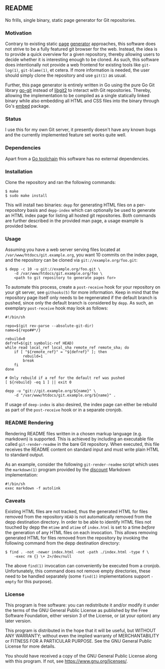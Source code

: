 ## README

No frills, single binary, static page generator for Git repositories.

### Motivation

Contrary to existing static [page][stagit website] [generator][depp website]
approaches, this software does not strive to be a fully featured git browser
for the web. Instead, the idea is to provide a quick overview for a given
repository, thereby allowing users to decide whether it is interesting enough
to be cloned. As such, this software does intentionally not provide a web
frontend for existing tools like `git-log(1)`, `git-blame(1)`, et cetera. If
more information is needed, the user should simply clone the repository and use
`git(1)` as usual.

Further, this page generator is entirely written in Go using the pure Go Git
library [go-git][go-git github] instead of [libgit2][libgit2 website] to
interact with Git repositories. Thereby, allowing the implementation to be
compiled as a single statically linked binary while also embedding all HTML and
CSS files into the binary through Go's [embed][go embed] package.

### Status

I use this for my own Git server, it presently doesn't have any known
bugs and the currently implemented feature set works quite well.

### Dependencies

Apart from a [Go toolchain][go website] this software has no external dependencies.

### Installation

Clone the repository and ran the following commands:

    $ make
    $ sudo make install

This will install two binaries: `depp` for generating HTML files on a
per-repository basis and `depp-index` which can optionally be used to
generate an HTML index page for listing all hosted git repositories.
Both commands are further described in the provided man page, a usage
example is provided below.

### Usage

Assuming you have a web server serving files located at
`/var/www/htdocs/git.example.org`, you want 10 commits on the index
page, and the repository can be cloned via `git://example.org/foo.git`:

	$ depp -c 10 -u git://example.org/foo.git \
		-d /var/www/htdocs/git.example.org/foo \
		<path to git repository to generate pages for>

To automate this process, create a `post-receive` hook for your
repository on your git server, see `githooks(5)` for more information.
Keep in mind that the repository page itself only needs to be regenerated
if the default branch is pushed, since only the default branch is
considered by `depp`. As such, an exemplary `post-receive` hook may look
as follows:

	#!/bin/sh
	
	repo=$(git rev-parse --absolute-git-dir)
	name=${repo##*/}
	
	rebuild=0
	defref=$(git symbolic-ref HEAD)
	while read local_ref local_sha remote_ref remote_sha; do
		if [ "${remote_ref}" = "${defref}" ]; then
			rebuild=1
			break
		fi
	done
	
	# Only rebuild if a ref for the default ref was pushed
	[ ${rebuild} -eq 1 ] || exit 0
	
	depp -u "git://git.example.org/${name}" \
		-d "/var/www/htdocs/git.example.org/${name}" .

If usage of `deep-index` is also desired, the index page can either be
rebuild as part of the `post-receive` hook or in a separate cronjob.

### README Rendering

Rendering README files written in a chosen markup language (e.g.
markdown) is supported. This is achieved by including an executable file
called `git-render-readme` in the bare Git repository. When executed,
this file receives the README content on standard input and must write
plain HTML to standard output.

As an example, consider the following `git-render-readme` script which
uses the `markdown(1)` program provided by the [discount][discount website]
Markdown implementation:

	#!/bin/sh
	exec markdown -f autolink

### Caveats

Existing HTML files are not tracked, thus the generated HTML for files
removed from the repository `HEAD` is not automatically removed from
the depp destination directory. In order to be able to identify HTML
files not touched by depp the `mtime` and `atime` of `index.html` is set
to a time *before* the generation of any HTML files on each invocation.
This allows removing generated HTML for files removed from the
repository by invoking the following command from the depp destination
directory:

	$ find . -not -newer index.html -not -path ./index.html -type f \
		-exec rm {} \+ 2>/dev/null

The above `find(1)` invocation can conveniently be executed from a
cronjob. Unfortunately, this command does not remove empty directories,
these need to be handled separately (some `find(1)` implementations
support `-empty` for this purpose).

### License

This program is free software: you can redistribute it and/or modify it
under the terms of the GNU General Public License as published by the
Free Software Foundation, either version 3 of the License, or (at your
option) any later version.

This program is distributed in the hope that it will be useful, but
WITHOUT ANY WARRANTY; without even the implied warranty of
MERCHANTABILITY or FITNESS FOR A PARTICULAR PURPOSE. See the GNU General
Public License for more details.

You should have received a copy of the GNU General Public License along
with this program. If not, see <https://www.gnu.org/licenses/>.

[stagit website]: http://codemadness.nl/git/stagit/log.html
[depp website]: https://depp.brause.cc/depp/
[libgit2 website]: https://libgit2.org/
[go website]: https://golang.org/
[discount website]: http://www.pell.portland.or.us/~orc/Code/discount/
[go embed]: https://pkg.go.dev/embed
[go-git github]: https://github.com/go-git/go-git
